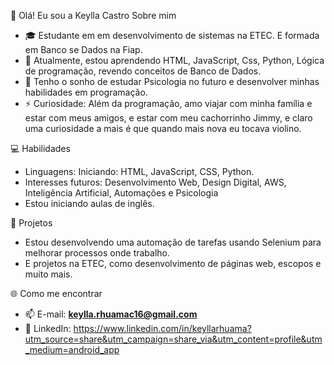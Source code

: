 👋 Olá! Eu sou a Keylla Castro
 Sobre mim
- 🎓 Estudante em em desenvolvimento de sistemas na ETEC. E formada em Banco se Dados na Fiap.
- 🌱 Atualmente, estou aprendendo HTML, JavaScript, Css, Python, Lógica de programação, revendo conceitos de Banco de Dados.
- 💭 Tenho o sonho de estudar Psicologia no futuro e desenvolver minhas habilidades em programação.
- ⚡ Curiosidade: Além da programação, amo viajar com minha família e estar com meus amigos, e estar com meu cachorrinho Jimmy, e claro uma curiosidade a mais é que quando mais nova eu tocava violino.
 
 💻 Habilidades
- Linguagens: Iniciando: HTML, JavaScript, CSS, Python.
- Interesses futuros: Desenvolvimento Web, Design Digital, AWS, Inteligência Artificial, Automações e Psicologia
- Estou iniciando aulas de inglês.
 
🚀 Projetos
- Estou desenvolvendo uma automação de tarefas usando Selenium para melhorar processos onde trabalho.
- E projetos na ETEC, como desenvolvimento de páginas web, escopos e muito mais.
 
🌐 Como me encontrar
- 📫 E-mail: **keylla.rhuamac16@gmail.com**
- 💼 LinkedIn: https://www.linkedin.com/in/keyllarhuama?utm_source=share&utm_campaign=share_via&utm_content=profile&utm_medium=android_app
 

<!---
KeyllaCastro/KeyllaCastro is a ✨ special ✨ repository because its `README.md` (this file) appears on your GitHub profile.
You can click the Preview link to take a look at your changes.
--->
